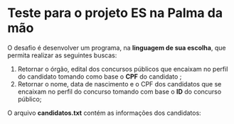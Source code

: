 # Teste para o projeto ES na Palma da mão

O desafio é desenvolver um programa, na **linguagem de sua escolha**, que permita realizar as seguintes buscas: 
1. Retornar o órgão, edital dos concursos públicos que encaixam no perfil do candidato tomando como base o **CPF** do candidato ; 
2. Retornar o nome, data de nascimento e o CPF dos candidatos que se encaixam no perfil do concurso tomando com base o **ID** do concurso público;

O arquivo **candidatos.txt** contém as informações dos candidatos:

